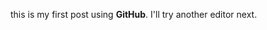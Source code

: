 <!--
.. title: My First Post
.. slug: my-first-post
.. date: 2016-08-29 15:29:40 UTC
.. tags: blog, netlify, github, nikola
.. category: 
.. link: 
.. description: 
.. type: text
-->

this is my first post using **GitHub**. I'll try another editor next. 

